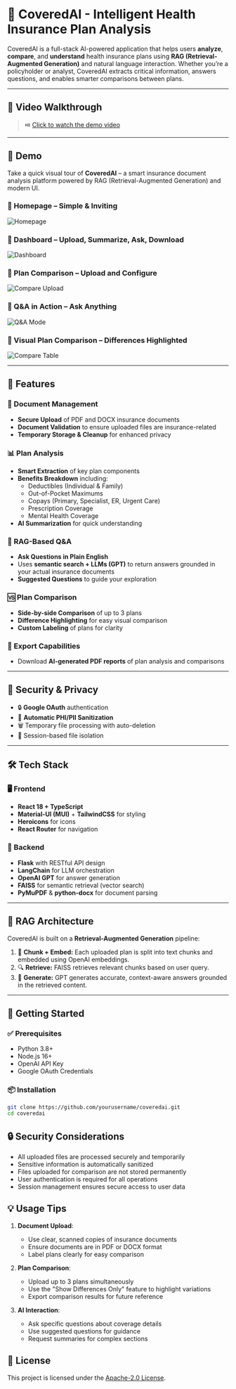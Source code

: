 # 🧠 CoveredAI - Intelligent Health Insurance Plan Analysis

CoveredAI is a full-stack AI-powered application that helps users **analyze**, **compare**, and **understand** health insurance plans using **RAG (Retrieval-Augmented Generation)** and natural language interaction. Whether you’re a policyholder or analyst, CoveredAI extracts critical information, answers questions, and enables smarter comparisons between plans.

---
## 🎥 Video Walkthrough

> ⏯️ [Click to watch the demo video](https://drive.google.com/file/d/1zPRuA_PAbbWTzOH-Ba9oXtFRFgHmPqtM/view?usp=sharing)
---

## 📸 Demo

Take a quick visual tour of **CoveredAI** – a smart insurance document analysis platform powered by RAG (Retrieval-Augmented Generation) and modern UI.

### 🔹 Homepage – Simple & Inviting
![Homepage](assets/Homepage.png)

### 🔹 Dashboard – Upload, Summarize, Ask, Download
![Dashboard](assets/Dashboard.png)

### 🔹 Plan Comparison – Upload and Configure
![Compare Upload](assets/PlanComp.png)

### 🔹 Q&A in Action – Ask Anything
![Q&A Mode](assets/QA.png)

### 🔹 Visual Plan Comparison – Differences Highlighted
![Compare Table](assets/VisualDiff.png)

---

## 🌟 Features

### 📄 Document Management
- **Secure Upload** of PDF and DOCX insurance documents
- **Document Validation** to ensure uploaded files are insurance-related
- **Temporary Storage & Cleanup** for enhanced privacy

### 📊 Plan Analysis
- **Smart Extraction** of key plan components
- **Benefits Breakdown** including:
  - Deductibles (Individual & Family)
  - Out-of-Pocket Maximums
  - Copays (Primary, Specialist, ER, Urgent Care)
  - Prescription Coverage
  - Mental Health Coverage
- **AI Summarization** for quick understanding

### 🧠 RAG-Based Q&A
- **Ask Questions in Plain English**
- Uses **semantic search + LLMs (GPT)** to return answers grounded in your actual insurance documents
- **Suggested Questions** to guide your exploration

### 🆚 Plan Comparison
- **Side-by-side Comparison** of up to 3 plans
- **Difference Highlighting** for easy visual comparison
- **Custom Labeling** of plans for clarity

### 🧾 Export Capabilities
- Download **AI-generated PDF reports** of plan analysis and comparisons

---

## 🔐 Security & Privacy

- 🔒 **Google OAuth** authentication
- 🧼 **Automatic PHI/PII Sanitization**
- 🗑️ Temporary file processing with auto-deletion
- 🧠 Session-based file isolation

---

## 🛠️ Tech Stack

### 🖥️ Frontend
- **React 18 + TypeScript**
- **Material-UI (MUI)** + **TailwindCSS** for styling
- **Heroicons** for icons
- **React Router** for navigation

### 🧠 Backend
- **Flask** with RESTful API design
- **LangChain** for LLM orchestration
- **OpenAI GPT** for answer generation
- **FAISS** for semantic retrieval (vector search)
- **PyMuPDF** & **python-docx** for document parsing

---

## 🔁 RAG Architecture

CoveredAI is built on a **Retrieval-Augmented Generation** pipeline:

1. 🧾 **Chunk + Embed:** Each uploaded plan is split into text chunks and embedded using OpenAI embeddings.
2. 🔍 **Retrieve:** FAISS retrieves relevant chunks based on user query.
3. 💬 **Generate:** GPT generates accurate, context-aware answers grounded in the retrieved content.

---

## 🚀 Getting Started

### ✅ Prerequisites
- Python 3.8+
- Node.js 16+
- OpenAI API Key
- Google OAuth Credentials

### 📦 Installation

```bash
git clone https://github.com/yourusername/coveredai.git
cd coveredai
```

## 🔒 Security Considerations

- All uploaded files are processed securely and temporarily
- Sensitive information is automatically sanitized
- Files uploaded for comparison are not stored permanently
- User authentication is required for all operations
- Session management ensures secure access to user data

## 💡 Usage Tips

1. **Document Upload**:
   - Use clear, scanned copies of insurance documents
   - Ensure documents are in PDF or DOCX format
   - Label plans clearly for easy comparison

2. **Plan Comparison**:
   - Upload up to 3 plans simultaneously
   - Use the "Show Differences Only" feature to highlight variations
   - Export comparison results for future reference

3. **AI Interaction**:
   - Ask specific questions about coverage details
   - Use suggested questions for guidance
   - Request summaries for complex sections

## 📝 License
This project is licensed under the [Apache-2.0 License](http://www.apache.org/licenses/LICENSE-2.0).
